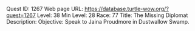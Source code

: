 Quest ID: 1267
Web page URL: https://database.turtle-wow.org/?quest=1267
Level: 38
Min Level: 28
Race: 77
Title: The Missing Diplomat
Description: 
Objective: Speak to Jaina Proudmore in Dustwallow Swamp.
